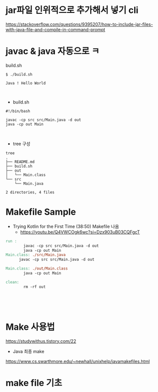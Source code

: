 # jar파일 인위적으로 추가해서 넣기 cli
https://stackoverflow.com/questions/9395207/how-to-include-jar-files-with-java-file-and-compile-in-command-prompt

# javac & java 자동으로 ㅋ

build.sh
```
$ ./build.sh

Java ! Hello World

```

<br>

- build.sh 
```
#!/bin/bash

javac -cp src src/Main.java -d out
java -cp out Main

```

<br>

- tree 구성

```
tree
.
├── README.md
├── build.sh
├── out
│   └── Main.class
└── src
    └── Main.java

2 directories, 4 files

```

# Makefile Sample

- Trying Kotlin for the First Time (38:50) Makefile 나옴 
  - https://youtu.be/Q4VWCOgk6wc?si=Dzx903uB03CQFgcT 


```Makefile
run :
		javac -cp src src/Main.java -d out
		java -cp out Main
Main.class: ./src/Main.java
	  javac -cp src src/Main.java -d out

Main.class: ./out/Main.class
		java -cp out Main

clean:
		rm -rf out

    
```

<br>

# Make 사용법

https://studywithus.tistory.com/22


- Java 최종 make

https://www.cs.swarthmore.edu/~newhall/unixhelp/javamakefiles.html


# make file 기초 
